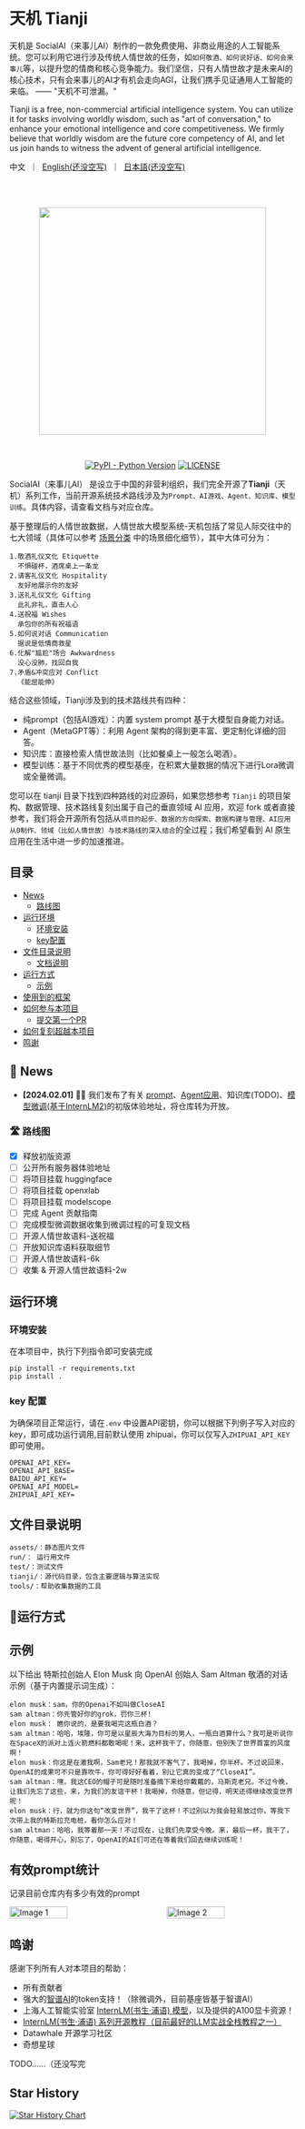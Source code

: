 # 天机 Tianji

天机是 SocialAI（来事儿AI）制作的一款免费使用、非商业用途的人工智能系统。您可以利用它进行涉及传统人情世故的任务，如`如何敬酒、如何说好话、如何会来事儿`等，以提升您的情商和核心竞争能力。我们坚信，只有人情世故才是未来AI的核心技术，只有会来事儿的AI才有机会走向AGI，让我们携手见证通用人工智能的来临。 —— "天机不可泄漏。"

Tianji is a free, non-commercial artificial intelligence system. You can utilize it for tasks involving worldly wisdom, such as "art of conversation," to enhance your emotional intelligence and core competitiveness. We firmly believe that worldly wisdom are the future core competency of AI, and let us join hands to witness the advent of general artificial intelligence.

<p align="left">
    中文</a>&nbsp ｜ &nbsp<a href="README.md">English(还没空写)</a>&nbsp ｜ &nbsp<a href="README.md">日本語(还没空写)</a> 
</p>
<br><br>

<p align="center">
    <img src="./assets/tianjilogo.jpg" width="400"/>
<p>
<br>


<p align="center">
   <a href="https://python.org/" target="_blank"><img alt="PyPI - Python Version" src="https://img.shields.io/pypi/pyversions/moelib?logo=python&style=flat-square"></a>
   <a href="https://github.com/tatsu-lab/stanford_alpaca/blob/main/LICENSE"><img alt="LICENSE" src="https://camo.githubusercontent.com/ff42248868bc1387751598955e573b397851d947f13ddd7618c0ba9e66aacdf6/68747470733a2f2f696d672e736869656c64732e696f2f62616467652f436f64652532304c6963656e73652d4170616368655f322e302d677265656e2e737667"></a>
   <br/>

</p>

SocialAI（来事儿AI） 是设立于中国的非营利组织，我们完全开源了**Tianji**（天机）系列工作，当前开源系统技术路线涉及为`Prompt、AI游戏、Agent、知识库、模型训练`。具体内容，请查看文档与对应仓库。

基于整理后的人情世故数据，人情世故大模型系统-天机包括了常见人际交往中的七大领域（具体可以参考 [场景分类](test/场景分类) 中的场景细化细节），其中大体可分为：

```
1.敬酒礼仪文化 Etiquette
  不惧碰杯，酒席桌上一条龙
2.请客礼仪文化 Hospitality
  友好地展示你的友好
3.送礼礼仪文化 Gifting
  此礼非礼，直击人心
4.送祝福 Wishes
  承包你的所有祝福语
5.如何说对话 Communication
  据说是低情商救星
6.化解"尴尬"场合 Awkwardness
  没心没肺，找回自我
7.矛盾&冲突应对 Conflict
  《能屈能伸》  
```

结合这些领域，Tianji涉及到的技术路线共有四种：

- 纯prompt（包括AI游戏）：内置 system prompt 基于大模型自身能力对话。
- Agent（MetaGPT等）：利用 Agent 架构的得到更丰富、更定制化详细的回答。
- 知识库：直接检索人情世故法则（比如餐桌上一般怎么喝酒）。
- 模型训练：基于不同优秀的模型基座，在积累大量数据的情况下进行Lora微调或全量微调。

您可以在 tianji 目录下找到四种路线的对应源码，如果您想参考 `Tianji` 的项目架构、数据管理、技术路线复刻出属于自己的垂直领域 AI 应用，欢迎 fork 或者直接参考，我们将会开源所有包括从`项目的起步、数据的方向探索、数据构建与管理、AI应用从0制作、领域（比如人情世故）与技术路线的深入结合`的全过程；我们希望看到 AI 原生应用在生活中进一步的加速推进。

## 目录
- [News](#News)
  - [路线图](#路线图)
- [运行环境](#运行环境)
  - [环境安装](#环境安装)
  - [key配置](#key配置)
- [文件目录说明](#文件目录说明)
  - [文档说明](#文档说明)
- [运行方式](#运行方式)
  - [示例](#示例)
- [使用到的框架](#使用到的框架)
- [如何参与本项目](#如何参与本项目)
  - [提交第一个PR](#提交第一个PR)
- [如何复刻超越本项目](#如何复刻超越本项目)
- [鸣谢](#鸣谢)

## 📰 News

- **[2024.02.01]** 🧑‍🚀 我们发布了有关 [prompt](http://120.76.130.14:6006/prompt/)、[Agent应用](http://120.76.130.14:6005/)、知识库(TODO)、[模型微调(基于InternLM2)](https://openxlab.org.cn/apps/detail/jujimeizuo/tianji-wish)的初版体验地址，将仓库转为开放。

### 🛣 路线图

- [x] 释放初版资源
- [ ] 公开所有服务器体验地址
- [ ] 将项目挂载 huggingface
- [ ] 将项目挂载 openxlab
- [ ] 将项目挂载 modelscope
- [ ] 完成 Agent 贡献指南
- [ ] 完成模型微调数据收集到微调过程的可复现文档
- [ ] 开源人情世故语料-送祝福
- [ ] 开放知识库语料获取细节
- [ ] 开源人情世故语料-6k
- [ ] 收集 & 开源人情世故语料-2w

## 运行环境

### 环境安装

在本项目中，执行下列指令即可安装完成

```
pip install -r requirements.txt
pip install . 
```

### key 配置

为确保项目正常运行，请在`.env` 中设置API密钥，你可以根据下列例子写入对应的 key，即可成功运行调用,目前默认使用 zhipuai，你可以仅写入`ZHIPUAI_API_KEY`即可使用。

```
OPENAI_API_KEY=
OPENAI_API_BASE=
BAIDU_API_KEY=
OPENAI_API_MODEL=
ZHIPUAI_API_KEY=
```

## 文件目录说明

```
assets/：静态图片文件 
run/： 运行用文件 
test/：测试文件 
tianji/：源代码目录，包含主要逻辑与算法实现 
tools/：帮助收集数据的工具  
```


## 🍺运行方式

## 示例

以下给出 特斯拉创始人 Elon Musk  向 OpenAI 创始人 Sam Altman 敬酒的对话示例（基于内置提示词生成）：

```
elon musk：sam，你的Openai不如叫做CloseAI
sam altman：你先管好你的grok，罚你三杯!
elon musk： 瞧你说的，是要我喝完这瓶白酒？
sam altman：哈哈，埃隆，你可是以星辰大海为目标的男人，一瓶白酒算什么？我可是听说你在SpaceX的派对上连火箭燃料都敢喝呢！来，这杯我干了，你随意，但别失了世界首富的风度啊！
elon musk：你这是在激我啊，Sam老兄！那我就不客气了，我喝掉，你半杯。不过说回来，OpenAI的成果可不只是靠吹牛，你可得好好看着，别让它真的变成了“CloseAI”。
sam altman：嘿，我这CEO的帽子可是随时准备摘下来给你戴戴的，马斯克老兄。不过今晚，让我们先忘了这些，来，为我们的友谊干杯！我喝掉，你随意，但记得，明天还得继续改变世界呢！
elon musk：行，就为你这句“改变世界”，我干了这杯！不过别以为我会轻易放过你，等我下次带上我的特斯拉充电桩，看你怎么应对！
sam altman：哈哈，我等着那一天！不过现在，让我们先享受今晚。来，最后一杯，我干了，你随意，喝得开心，别忘了，OpenAI的AI们可还在等着我们回去继续训练呢！
```


## 有效prompt统计
记录目前仓库内有多少有效的prompt

<div style="display: flex; justify-content: space-between;">
  <img src=".ci/gpt_prompt_statistics.png" alt="Image 1" width="45%">
  <img src=".ci/yiyan_prompt_statistics.png" alt="Image 2" width="45%">
</div>


## 鸣谢

感谢下列所有人对本项目的帮助：

- 所有贡献者
- 强大的[智谱AI](https://open.bigmodel.cn/)的token支持！（除微调外，目前基座皆基于智谱AI）
- 上海人工智能实验室 [InternLM(书生·浦语) 模型](https://github.com/InternLM/InternLM)，以及提供的A100显卡资源！
- [InternLM(书生·浦语) 系列开源教程（目前最好的LLM实战全栈教程之一）](https://github.com/InternLM/tutorial)
- Datawhale 开源学习社区
- 奇想星球

TODO......（还没写完


## Star History

[![Star History Chart](https://api.star-history.com/svg?repos=SocialAI-tianji/Tianji&type=Date)](https://star-history.com/#SocialAI-tianji/Tianji&Date)
